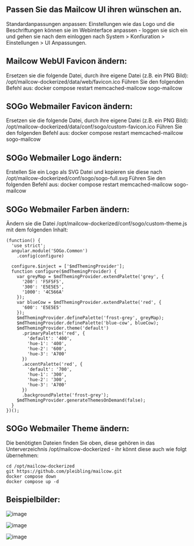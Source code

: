 ## Passen Sie das Mailcow UI ihren wünschen an.

Standardanpassungen anpassen:
Einstellungen wie das Logo und die Beschriftungen können sie im Webinterface anpassen - loggen sie sich ein und gehen sie nach dem einloggen nach System > Konfiuration > Einstellungen > UI Anpassungen.

## Mailcow WebUI Favicon ändern:
Ersetzen sie die folgende Datei, durch ihre eigene Datei (z.B. ein PNG Bild): /opt/mailcow-dockerized/data/web/favicon.ico
Führen Sie den folgenden Befehl aus: docker compose restart memcached-mailcow sogo-mailcow

## SOGo Webmailer Favicon ändern:
Ersetzen sie die folgende Datei, durch ihre eigene Datei (z.B. ein PNG Bild): /opt/mailcow-dockerized/data/conf/sogo/custom-favicon.ico
Führen Sie den folgenden Befehl aus: docker compose restart memcached-mailcow sogo-mailcow

## SOGo Webmailer Logo ändern:
Erstellen Sie ein Logo als SVG Datei und kopieren sie diese nach /opt/mailcow-dockerized/conf/sogo/sogo-full.svg
Führen Sie den folgenden Befehl aus: docker compose restart memcached-mailcow sogo-mailcow

## SOGo Webmailer Farben ändern:
Ändern sie die Datei /opt/mailcow-dockerized/conf/sogo/custom-theme.js mit dem folgenden Inhalt:
```
(function() {
  'use strict';
  angular.module('SOGo.Common')
    .config(configure)

  configure.$inject = ['$mdThemingProvider'];
  function configure($mdThemingProvider) {
    var greyMap = $mdThemingProvider.extendPalette('grey', {
      '200': 'F5F5F5',
      '300': 'E5E5E5',
      '1000': '4C566A'
    });
    var blueCow = $mdThemingProvider.extendPalette('red', {
      '600': 'E5E5E5'
    });
    $mdThemingProvider.definePalette('frost-grey', greyMap);
    $mdThemingProvider.definePalette('blue-cow', blueCow);
    $mdThemingProvider.theme('default')
      .primaryPalette('red', {
        'default': '400',
        'hue-1': '400',
        'hue-2': '600',
        'hue-3': 'A700'
      })
      .accentPalette('red', {
        'default': '700',
        'hue-1': '300',
        'hue-2': '300',
        'hue-3': 'A700'
      })
      .backgroundPalette('frost-grey');
    $mdThemingProvider.generateThemesOnDemand(false);
  }
})();
```
## SOGo Webmailer Theme ändern:
Die benötigten Dateien finden Sie oben, diese gehören in das Unterverzeichnis /opt/mailcow-dockerized - ihr könnt diese auch wie folgt übernehmen:
```
cd /opt/mailcow-dockerized
git https://github.com/pleibling/mailcow.git
docker compose down
docker compose up -d
```
## Beispielbilder:

![image](https://github.com/pleibling/mailcow/assets/112875086/1403ef74-dfb8-48f5-bde6-f09d0d111f52)

![image](https://github.com/pleibling/mailcow/assets/112875086/3cda5b37-87d7-44ec-8bef-f7f9d186bc4f)

![image](https://github.com/pleibling/mailcow/assets/112875086/1179377d-d2df-4e7e-b69d-ebe1364ec197)

